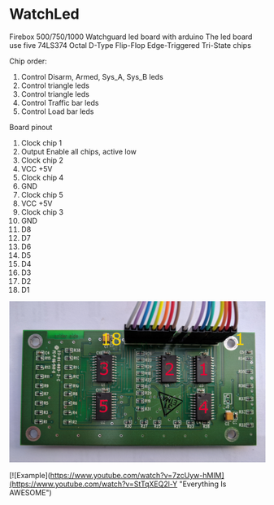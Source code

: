 # WatchLed
Firebox 500/750/1000 Watchguard led board with arduino
The led board use five 74LS374 Octal D-Type Flip-Flop Edge-Triggered Tri-State chips

Chip order:
1. Control Disarm, Armed, Sys_A, Sys_B leds
2. Control triangle leds
3. Control triangle leds
4. Control Traffic bar leds
5. Control Load bar leds

Board pinout
1. Clock chip 1
2. Output Enable all chips, active low
3. Clock chip 2
4. VCC +5V
5. Clock chip 4
6. GND
7. Clock chip 5
8. VCC +5V
9. Clock chip 3
10. GND
11. D8
12. D7
13. D6
14. D5
15. D4
16. D3
17. D2
18. D1

![Demo](https://github.com/bigjohnson/GitHubAssets/blob/master/WatchLed/IMG_20171001_172843.png?raw=true)

[![Example](https://www.youtube.com/watch?v=7zcUyw-hMlM](https://www.youtube.com/watch?v=StTqXEQ2l-Y "Everything Is AWESOME")
